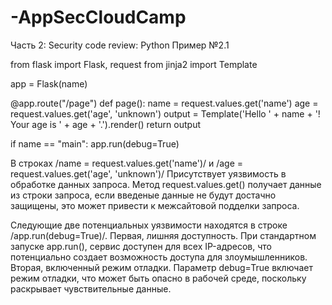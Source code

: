# -AppSecCloudCamp
Часть 2: Security code review: Python
Пример №2.1

from flask import Flask, request
from jinja2 import Template

app = Flask(name)

@app.route("/page")
def page():
    name = request.values.get('name')
    age = request.values.get('age', 'unknown')
    output = Template('Hello ' + name + '! Your age is ' + age + '.').render()
return output

if name == "main":
    app.run(debug=True)
    
  В строках /name = request.values.get('name')/ и /age = request.values.get('age', 'unknown')/
Присутствует уязвимость в обработке данных запроса. Метод request.values.get() получает данные из строки запроса,
если введеные данные не будут достачно защищены, это может привести к межсайтовой подделки запроса.

  Следующие две потенциальных уязвимости находятся в строке /app.run(debug=True)/.
Первая, лишняя доступность. При стандартном запуске app.run(), сервис доступен для всех IP-адресов, что потенциально создает возможность доступа для злоумышленников.
Вторая, включенный режим отладки. Параметр debug=True включает режим отладки, что может быть опасно в рабочей среде, поскольку раскрывает чувствительные данные.
